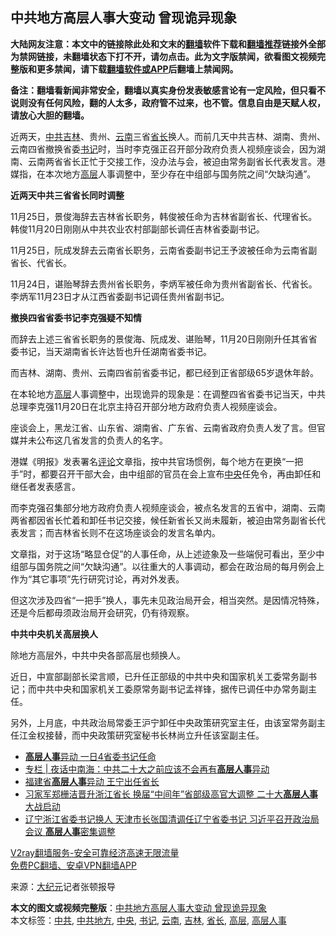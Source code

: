  <h2>中共地方高层人事大变动 曾现诡异现象</h2> <p class="notice"><b>大陆网友注意：本文中的链接除此处和文末的<a href="https://github.com/bannedbook/fanqiang" >翻墙</a>软件下载和<a href="https://github.com/killgcd/justmysocks/blob/master/README.md">翻墙推荐</a>链接外全部为禁网链接，未翻墙状态下打不开，请勿点击。此为文字版禁闻，欲看图文视频完整版和更多禁闻，请下载<a href="https://github.com/bannedbook/fanqiang">翻墙软件或APP</a>后翻墙上禁闻网。</p><p>备注：翻墙看新闻非常安全，翻墙以真实身份发表敏感言论有一定风险，但只看不说则没有任何风险，翻的人太多，政府管不过来，也不管。信息自由是天赋人权，请放心大胆的翻墙。</b></p>  <div class="entry"> <p id="conimg">近两天，<a href="https://www.bannedbook.org/bnews/tag/%e4%b8%ad%e5%85%b1/" class="st_tag internal_tag" rel="tag" title="标签 中共 下的日志">中共</a><a href="https://www.bannedbook.org/bnews/tag/%e5%90%89%e6%9e%97/" class="st_tag internal_tag" rel="tag" title="标签 吉林 下的日志">吉林</a>、贵州、<a href="https://www.bannedbook.org/bnews/tag/%e4%ba%91%e5%8d%97/" class="st_tag internal_tag" rel="tag" title="标签 云南 下的日志">云南</a>三省<a href="https://www.bannedbook.org/bnews/tag/%E7%9C%81%E9%95%BF/" class="st_tag internal_tag" rel="tag" title="标签 省长 下的日志">省长</a>换人。而前几天中共吉林、湖南、贵州、云南四省撤换省委<a href="https://www.bannedbook.org/bnews/tag/%e4%b9%a6%e8%ae%b0/" class="st_tag internal_tag" rel="tag" title="标签 书记 下的日志">书记</a>时，当时李克强正召开部分政府负责人视频座谈会，因为湖南、云南两省省长正忙于交接工作，没办法与会，被迫由常务副省长代表发言。港媒指，在本次地方<a href="https://www.bannedbook.org/bnews/tag/%E9%AB%98%E5%B1%82/" class="st_tag internal_tag" rel="tag" title="标签 高层 下的日志">高层</a>人事调整中，至少存在中组部与国务院之间“欠缺沟通”。</p> <p><strong>近两天中共三省省长同时调整</strong></p> <p>11月25日，景俊海辞去吉林省长职务，韩俊被任命为吉林省副省长、代理省长。韩俊11月20日刚刚从中共农业农村部副部长调任吉林省委副书记。</p> <p>11月25日，阮成发辞去云南省长职务，云南省委副书记王予波被任命为云南省副省长、代省长。</p> <p>11月24日，谌贻琴辞去贵州省长职务，李炳军被任命为贵州省副省长、代省长。李炳军11月23日才从江西省委副书记调任贵州省副书记。</p> <p><strong>撤换四省省委书记李克强疑不知情</strong></p>  <p>而辞去上述三省省长职务的景俊海、阮成发、谌贻琴，11月20日刚刚升任其省省委书记，当天湖南省长许达哲也升任湖南省委书记。</p> <p>而吉林、湖南、贵州、云南四省前省委书记，都已经到正省部级65岁退休年龄。</p> <p>在本轮地方<span class='wp_keywordlink_affiliate'><a href="https://www.bannedbook.org/bnews/ccpdope/" title="中共高层内幕" target="_blank">高层</a></span>人事调整中，出现诡异的现象是：在调整四省省委书记当天，中共总理李克强11月20日在北京主持召开部分地方政府负责人视频座谈会。</p> <p>座谈会上，黑龙江省、山东省、湖南省、广东省、云南省政府负责人发了言。但官媒并未公布这几省发言的负责人的名字。</p> <p>港媒《明报》发表署名<span class='wp_keywordlink_affiliate'><a href="https://www.bannedbook.org/bnews/comments/" title="新闻评论" target="_blank">评论</a></span>文章指，按中共官场惯例，每个地方在更换“一把手”时，都要召开干部大会，由中组部的官员在会上宣布<a href="https://www.bannedbook.org/bnews/tag/%E4%B8%AD%E5%A4%AE/" class="st_tag internal_tag" rel="tag" title="标签 中央 下的日志">中央</a>任免令，再由卸任和继任者发表感言。</p> <p>而李克强召集部分地方政府负责人视频座谈会，被点名发言的五省中，湖南、云南两省都因省长忙着和卸任书记交接，候任新省长又尚未履新，被迫由常务副省长代表发言；而吉林省长则不在这场座谈会的发言名单内。</p>  <p>文章指，对于这场“略显仓促”的人事任命，从上述迹象及一些端倪可看出，至少中组部与国务院之间“欠缺沟通”。以往重大的人事调动，都会在政治局的每月例会上作为“其它事项”先行研究讨论，再对外发表。</p> <p>但这次涉及四省“一把手”换人，事先未见政治局开会，相当突然。是因情况特殊，还是今后都毋须政治局开会研究，仍有待观察。</p> <p><strong>中共中央机关高层换人</strong></p> <p>除地方高层外，中共中央各部高层也频换人。</p> <p>近日，中宣部副部长梁言顺，已升任正部级的中共中央和国家机关工委常务副书记；而中共中央和国家机关工委原常务副书记孟祥锋，据传已调任中办常务副主任。</p> <p>另外，上月底，中共政治局常委王沪宁卸任中央政策研究室主任，由该室常务副主任江金权接替，而中央政策研究室秘书长林尚立升任该室副主任。</p>  <ul class='op-related-articles' title='相关阅读'> <li><a href='https://www.bannedbook.org/bnews/headline/20201120/1434184.html' target='_blank'><b>高层人事</b>异动 一日4省委书记任命</a></li> <li><a href='https://www.bannedbook.org/bnews/cbnews/20201031/1423139.html' target='_blank'>专栏 | 夜话中南海：中共二十大之前应该不会再有<b>高层人事</b>异动</a></li> <li><a href='https://www.bannedbook.org/bnews/cnnews/20200916/1397110.html' target='_blank'>福建省<b>高层人事</b>异动 王宁出任省长</a></li> <li><a href='https://www.bannedbook.org/bnews/comments/20200904/1390981.html' target='_blank'>习家军郑栅洁晋升浙江省长 换届“中间年”省部级高官大调整 二十大<b>高层人事</b>大战启动</a></li> <li><a href='https://www.bannedbook.org/bnews/comments/20200901/1389333.html' target='_blank'>辽宁浙江省委书记换人 天津市长张国清调任辽宁省委书记 习近平召开政治局会议 <b>高层人事</b>密集调整</a></li> </ul> <p class="texttj"> <a href="https://www.bannedbook.org/forum23/topic22702.html" target="_blank">V2ray翻墙服务-安全可靠经济高速无限流量</a><br/> <a href="https://github.com/bannedbook/fanqiang/wiki/%E7%A6%81%E9%97%BB%E7%BD%91%E5%AE%89%E5%8D%93%E7%BF%BB%E5%A2%99%E6%96%B0%E9%97%BBAPP" target="_blank">免费PC翻墙、安卓VPN翻墙APP</a></p><p> 来源：<span class='wp_keywordlink_affiliate'><a href="http://www.epochtimes.com/" title="大纪元" target="_blank">大纪元</a></span>记者张顿报导 </p><a name='sharetosocial'></a>       <div><b>本文的图文或视频完整版</b>：<a href='https://www.bannedbook.org/bnews/cbnews/20201126/1437174.html'>中共地方高层人事大变动 曾现诡异现象</a></div>  </div><!--END ENTRY--> <div class="postfooter"> <div>本文标签：<a href="https://www.bannedbook.org/bnews/tag/%e4%b8%ad%e5%85%b1/" rel="tag">中共</a>, <a href="https://www.bannedbook.org/bnews/tag/%E4%B8%AD%E5%85%B1%E5%9C%B0%E6%96%B9/" rel="tag">中共地方</a>, <a href="https://www.bannedbook.org/bnews/tag/%E4%B8%AD%E5%A4%AE/" rel="tag">中央</a>, <a href="https://www.bannedbook.org/bnews/tag/%e4%b9%a6%e8%ae%b0/" rel="tag">书记</a>, <a href="https://www.bannedbook.org/bnews/tag/%e4%ba%91%e5%8d%97/" rel="tag">云南</a>, <a href="https://www.bannedbook.org/bnews/tag/%e5%90%89%e6%9e%97/" rel="tag">吉林</a>, <a href="https://www.bannedbook.org/bnews/tag/%E7%9C%81%E9%95%BF/" rel="tag">省长</a>, <a href="https://www.bannedbook.org/bnews/tag/%E9%AB%98%E5%B1%82/" rel="tag">高层</a>, <a href="https://www.bannedbook.org/bnews/tag/%E9%AB%98%E5%B1%82%E4%BA%BA%E4%BA%8B/" rel="tag">高层人事</a></div>  </div><!--END POSTFOOTER--> 